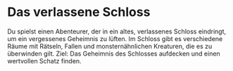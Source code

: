 # Das verlassene Schloss
Du spielst einen Abenteurer, der in ein altes, verlassenes Schloss eindringt,
um ein vergessenes Geheimnis zu lüften. Im Schloss gibt es verschiedene Räume mit Rätseln,
Fallen und monsternähnlichen Kreaturen, die es zu überwinden gilt.
Ziel: Das Geheimnis des Schlosses aufdecken und einen wertvollen Schatz finden.

